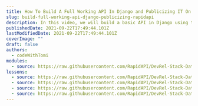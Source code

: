 ```yaml
---
title: How To Build A Full Working API In Django and Publicizing IT On RapidAPI
slug: build-full-working-api-django-publicizing-rapidapi
description: In this video, we will build a basic API in Django using the Django Rest Framework, deploy it on heroku and put it on RapidAPI Hub.
publishedDate: 2021-09-22T17:49:44.101Z
lastModifiedDate: 2021-09-22T17:49:44.101Z
coverImage: ""
draft: false
authors:
  - codeWithTomi
modules:
  - source: https://raw.githubusercontent.com/RapidAPI/DevRel-Stack-Data/dev/lms/courses/build-full-working-api-django-publicizing-rapidapi/index.md
lessons:
  - source: https://raw.githubusercontent.com/RapidAPI/DevRel-Stack-Data/dev/lms/courses/build-full-working-api-django-publicizing-rapidapi/01-intro.md
  - source: https://raw.githubusercontent.com/RapidAPI/DevRel-Stack-Data/dev/lms/courses/build-full-working-api-django-publicizing-rapidapi/02-build-api-django.md
  - source: https://raw.githubusercontent.com/RapidAPI/DevRel-Stack-Data/dev/lms/courses/build-full-working-api-django-publicizing-rapidapi/03-deploy-django-api-heroku.md
  - source: https://raw.githubusercontent.com/RapidAPI/DevRel-Stack-Data/dev/lms/courses/build-full-working-api-django-publicizing-rapidapi/04-putting-api-rapidapi-hub.md
---
```

